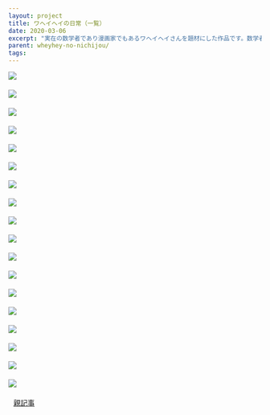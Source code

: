 ```yaml
---
layout: project
title: ワヘイヘイの日常（一覧）
date: 2020-03-06
excerpt: "実在の数学者であり漫画家でもあるワヘイヘイさんを題材にした作品です。数学者の日常を描きました。"
parent: wheyhey-no-nichijou/
tags: 
---
```


<div>
  <img src="{{ site.img }}/waheyhey-no-nichijou/1.png">
</div>
<div style="padding : 10px">
  
</div>
<div>
  <img src="{{ site.img }}/waheyhey-no-nichijou/2.png">
</div>
<div style="padding : 10px">
  
</div>
<div>
  <img src="{{ site.img }}/waheyhey-no-nichijou/3.png">
</div>
<div style="padding : 10px">
  
</div>
<div>
  <img src="{{ site.img }}/waheyhey-no-nichijou/4.png">
</div>
<div style="padding : 10px">
  
</div>
<div>
  <img src="{{ site.img }}/waheyhey-no-nichijou/5.png">
</div>
<div style="padding : 10px">
  
</div>
<div>
  <img src="{{ site.img }}/waheyhey-no-nichijou/6.png">
</div>
<div style="padding : 10px">
  
</div>
<div>
  <img src="{{ site.img }}/waheyhey-no-nichijou/7.png">
</div>
<div style="padding : 10px">
  
</div>
<div>
  <img src="{{ site.img }}/waheyhey-no-nichijou/8.png">
</div>
<div style="padding : 10px">
  
</div>
<div>
  <img src="{{ site.img }}/waheyhey-no-nichijou/9.png">
</div>
<div style="padding : 10px">
  
</div>
<div>
  <img src="{{ site.img }}/waheyhey-no-nichijou/10.png">
</div>
<div style="padding : 10px">
  
</div>
<div>
  <img src="{{ site.img }}/waheyhey-no-nichijou/11.png">
</div>
<div style="padding : 10px">
  
</div>
<div>
  <img src="{{ site.img }}/waheyhey-no-nichijou/12.png">
</div>
<div style="padding : 10px">
  
</div>
<div>
  <img src="{{ site.img }}/waheyhey-no-nichijou/13.png">
</div>
<div style="padding : 10px">
  
</div>
<div>
  <img src="{{ site.img }}/waheyhey-no-nichijou/14.png">
</div>
<div style="padding : 10px">
  
</div>
<div>
  <img src="{{ site.img }}/waheyhey-no-nichijou/15.png">
</div>
<div style="padding : 10px">
  
</div>
<div>
  <img src="{{ site.img }}/waheyhey-no-nichijou/16.png">
</div>
<div style="padding : 10px">
  
</div>
<div>
  <img src="{{ site.img }}/waheyhey-no-nichijou/17.png">
</div>
<div style="padding : 10px">
  
</div>
<div>
  <img src="{{ site.img }}/waheyhey-no-nichijou/18.png">
</div>
<div style="padding : 10px">
  
</div>
<div>
    <span style="padding : 10px" class="center">
        <a class="btn zoombtn" href="{{ site.url }}/{{ page.parent }}">
            親記事
        </a>
    </span>
</div>
